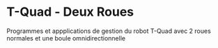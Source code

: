 # T-Quad - Deux Roues
Programmes et appplications de gestion du robot T-Quad avec 2 roues normales et une boule omnidirectionnelle

